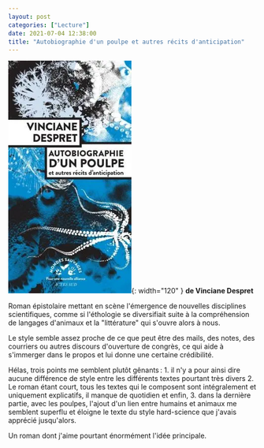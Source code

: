 ```yaml
---
layout: post
categories: ["Lecture"]
date: 2021-07-04 12:38:00
title: "Autobiographie d'un poulpe et autres récits d'anticipation"
---
```


![couverture](/assets/images/couv_lecture/autobiographiepoulpe.webp){: width="120" }
**de Vinciane Despret**

Roman épistolaire mettant en scène l'émergence de nouvelles disciplines
scientifiques, comme si l'éthologie se diversifiait suite à la
compréhension de langages d'animaux et la "littérature" qui
s'ouvre alors à nous.

Le style semble assez proche de ce que peut être des mails, des notes,
des courriers ou autres discours d'ouverture de congrès, ce qui aide à
s'immerger dans le propos et lui donne une certaine crédibilité.

Hélas, trois points me semblent plutôt gênants : 1. il n'y a pour ainsi
dire aucune différence de style entre les différents textes pourtant
très divers 2. Le roman étant court, tous les textes qui le composent
sont intégralement et uniquement explicatifs, il manque de quotidien et
enfin, 3. dans la dernière partie, avec les poulpes, l'ajout d'un lien
entre humains et animaux me semblent superflu et éloigne le texte du
style hard-science que j'avais apprécié jusqu'alors.

Un roman dont j'aime pourtant énormément l'idée principale.
